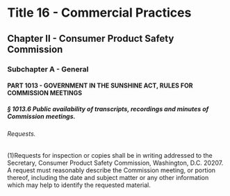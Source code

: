 
# Title 16 - Commercial Practices
## Chapter II - Consumer Product Safety Commission
### Subchapter A - General
#### PART 1013 - GOVERNMENT IN THE SUNSHINE ACT, RULES FOR COMMISSION MEETINGS
##### § 1013.6 Public availability of transcripts, recordings and minutes of Commission meetings.
###### Requests.

(1)Requests for inspection or copies shall be in writing addressed to the Secretary, Consumer Product Safety Commission, Washington, D.C. 20207. A request must reasonably describe the Commission meeting, or portion thereof, including the date and subject matter or any other information which may help to identify the requested material.
